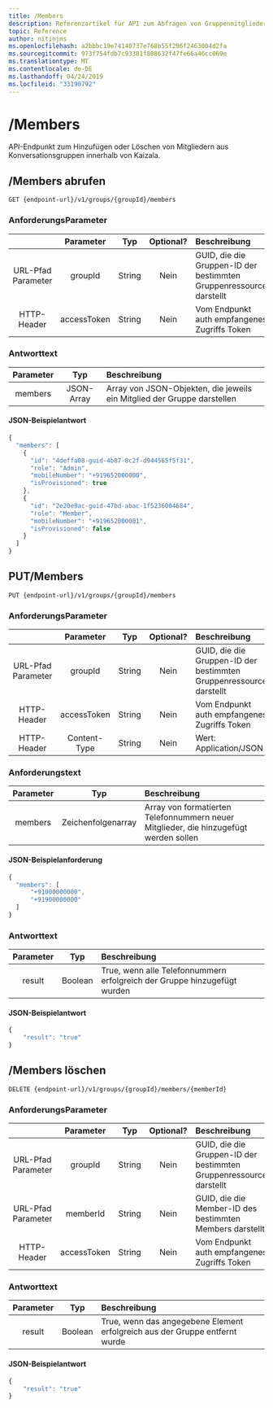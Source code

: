 ```yaml
---
title: /Members
description: Referenzartikel für API zum Abfragen von Gruppenmitglieder Daten
topic: Reference
author: nitinjms
ms.openlocfilehash: a2bbbc19e74140737e768b55f296f2463004d2fa
ms.sourcegitcommit: 973f754fdb7c93381f808632f47fe66a46cc069e
ms.translationtype: MT
ms.contentlocale: de-DE
ms.lasthandoff: 04/24/2019
ms.locfileid: "33190792"
---
```

# <a name="members"></a>/Members
API-Endpunkt zum Hinzufügen oder Löschen von Mitgliedern aus Konversationsgruppen innerhalb von Kaizala.

## <a name="get-members"></a>/Members abrufen

    GET {endpoint-url}/v1/groups/{groupId}/members

### <a name="request-parameters"></a>AnforderungsParameter

|  | Parameter | Typ | Optional? | Beschreibung |
| :---: | :---: | :---: | :---: | :--- |
| URL-Pfad Parameter | groupId | String | Nein | GUID, die die Gruppen-ID der bestimmten Gruppenressource darstellt |
| HTTP-Header | accessToken | String | Nein | Vom Endpunkt auth empfangenes Zugriffs Token |

### <a name="response-body"></a>Antworttext

| Parameter | Typ | Beschreibung |
| :---: | :---: | :--- |
| members | JSON-Array | Array von JSON-Objekten, die jeweils ein Mitglied der Gruppe darstellen |

#### <a name="sample-json-response"></a>JSON-Beispielantwort

```javascript
{
  "members": [
    {
      "id": "4deffa08-guid-4b87-8c2f-d944565f5f31",
      "role": "Admin",
      "mobileNumber": "+919652000000",
      "isProvisioned": true
    },
    {
      "id": "2e20e9ac-guid-47bd-abac-1f5236004684",
      "role": "Member",
      "mobileNumber": "+919652000001",
      "isProvisioned": false
    }
  ]
}
```

## <a name="put-members"></a>PUT/Members

    PUT {endpoint-url}/v1/groups/{groupId}/members

### <a name="request-parameters"></a>AnforderungsParameter

|  | Parameter | Typ | Optional? | Beschreibung |
| :---: | :---: | :---: | :---: | :--- |
| URL-Pfad Parameter | groupId | String | Nein | GUID, die die Gruppen-ID der bestimmten Gruppenressource darstellt |
| HTTP-Header | accessToken | String | Nein | Vom Endpunkt auth empfangenes Zugriffs Token |
| HTTP-Header | Content-Type | String | Nein | Wert: Application/JSON |

### <a name="request-body"></a>Anforderungstext

| Parameter | Typ | Beschreibung |
| :---: | :---: | :--- |
| members | Zeichenfolgenarray | Array von formatierten Telefonnummern neuer Mitglieder, die hinzugefügt werden sollen |

#### <a name="sample-json-request"></a>JSON-Beispielanforderung

```javascript
{
  "members": [
      "+91000000000",
      "+91900000000"
  ]
}
```

### <a name="response-body"></a>Antworttext

| Parameter | Typ | Beschreibung |
| :---: | :---: | :--- |
| result | Boolean | True, wenn alle Telefonnummern erfolgreich der Gruppe hinzugefügt wurden |

#### <a name="sample-json-response"></a>JSON-Beispielantwort

```javascript
{
    "result": "true"
}
```

## <a name="delete-members"></a>/Members löschen

    DELETE {endpoint-url}/v1/groups/{groupId}/members/{memberId}

### <a name="request-parameters"></a>AnforderungsParameter

|  | Parameter | Typ | Optional? | Beschreibung |
| :---: | :---: | :---: | :---: | :--- |
| URL-Pfad Parameter | groupId | String | Nein | GUID, die die Gruppen-ID der bestimmten Gruppenressource darstellt |
| URL-Pfad Parameter | memberId | String | Nein | GUID, die die Member-ID des bestimmten Members darstellt |
| HTTP-Header | accessToken | String | Nein | Vom Endpunkt auth empfangenes Zugriffs Token |

### <a name="response-body"></a>Antworttext

| Parameter | Typ | Beschreibung |
| :---: | :---: | :--- |
| result | Boolean | True, wenn das angegebene Element erfolgreich aus der Gruppe entfernt wurde |

#### <a name="sample-json-response"></a>JSON-Beispielantwort

```javascript
{
    "result": "true"
}
```
